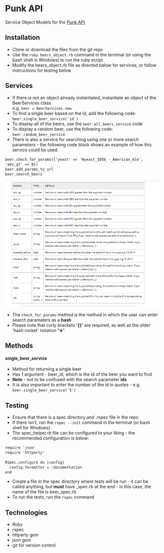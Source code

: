 # Punk API 

Service Object Models for the [Punk API](https://punkapi.com/documentation/v2)

## Installation

* Clone or download the files from the git repo 
* Use the ```ruby beers_object.rb``` command in the terminal (or using the bash shell in Windows) to run the ruby script
* Modify the beers_object.rb file as directed below for services, or follow instructions for testing below

## Services

* If there is not an object already instantiated, instantiate an object of the BeerServices class  
e.g. ```beer = BeerServices.new``` 
* To find a single beer based on the id, add the following code: ```beer.single_beer_service('id')```
* To display all of the beers, use the ```beer.all_beers_service``` code
* To display a random beer, use the following code: ```beer.random_beer_service```
* There is also a service for searching using one or more search parameters - the following code block shows an example of how this service could be used:

```
beer.check_for_params({'yeast' => 'Wyeast_1056_-_American_Ale', 'abv_gt' => 8})
beer.add_params_to_url
beer.search_beers
```
![Parameter Tables](parameter_tables.png)

* The ```check_for_params``` method is the method in which the user can enter search paramaters as a **hash**
* Please note that curly brackets **'{}'** are required, as well as the older 'hash rocket' notation **'=>'**

## Methods

#### single\_beer\_service 

* Method for returning a single beer
* Has 1 argument - beer_id, which is the id of the beer you want to find
* **Note** - not to be confused with the search parameter **ids**
* It is also important to enter the number of the id in quotes - e.g. ```beer.single_beer_service('5')```

## Testing

* Ensure that there is a spec directory and .rspec file in the repo 
* If there isn't, run the ```rspec --init``` command in the terminal (or bash shell for Windows)
* The spec_helper.rb file can be configured to your liking - the recommended configuration is below:

```
require 'json'
require 'httparty'

RSpec.configure do |config|
  config.formatter = :documentation
end
```
* Create a file in the spec directory where tests will be run - it can be called anything, but **must** have \_spec.rb at the end  - in this case, the name of the file is beer_spec.rb
* To run the tests, run the ```rspec``` command

## Technologies

* Ruby
* rspec
* httparty gem
* json gem
* git for version control